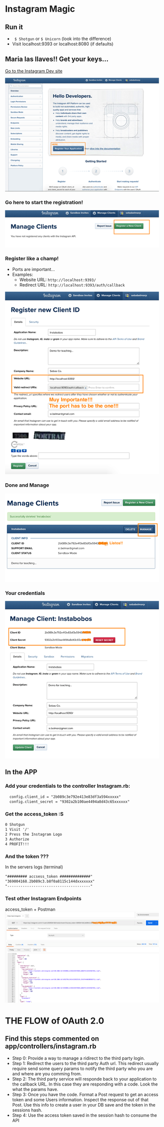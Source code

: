 # Instagram Magic

## Run it
* ` $ Shotgun` or `$ Unicorn` (look into the difference)
* Visit localhost:9393 or localhost:8080 (if defaults) 

## Maria las llaves!! Get your keys...

[Go to the Instagram Dev site](https://www.instagram.com/developer/)

![alt text](./docs/ig_landing.png)

### Go here to start the registration!
![alt text](./docs/ig_new.png)

### Register like a champ!
* Ports are important...
* Examples:
	* Website URL: `http://localhost:9393/`
	* Redirect URL: `http://localhost:9393/auth/callback`

![alt text](./docs/ig_registration.png)

### Done and Manage
![alt text](./docs/ig_keys.png)

### Your credentials
![alt text](./docs/ig_credentials.png)

## In the APP
### Add your credentials to the controller Instagram.rb:
```
  config.client_id = "2b089c3e792e413e83df3a594xxxxx"
  config.client_secret = "9302a2b100ae4494a8d43c65xxxxxx"
```  

### Get the access_token :S
	0 Shotgun
	1 Visit '/'  
	2 Press the Instagram Logo  
	3 Authorize  
	4 PROFIT!!!  

### And the token ???
In the servers logs (terminal)
```
"######### accsess_token ##############"
"369004168.2b089c3.b8f0a8115c144dxxxxxxx"
"--------------------------------------"
```

### Test other Instagram Endpoints
access_token + Postman
![alt text](./docs/ig_postman.png)

# THE FLOW of OAuth 2.0
## Find this steps commented on app/controllers/instagram.rb

* Step 0: Provide a way to manage a ridirect to the third party login.
* Step 1: Redirect the users to the third party Auth url. This redirect usually require send some query params to notify the third party who you are and where are you comming from.
* Step 2: The third party service will responde back to your application to the callback URL. In this case they are responding with a code. Look the what the params have.
* Step 3: Once you have the code. Format a Post request to get an access token and some Users information. Inspect the response out of that Post. Use this info to create a user in your DB save and the token in the sessions hash.
* Step 4: Use the access token saved in the session hash to consume the API

